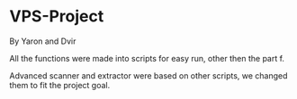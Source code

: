 # VPS-Project
By Yaron and Dvir

All the functions were made into scripts for easy run, other then the part f.

Advanced scanner and extractor were based on other scripts, we changed them to fit the project goal.
